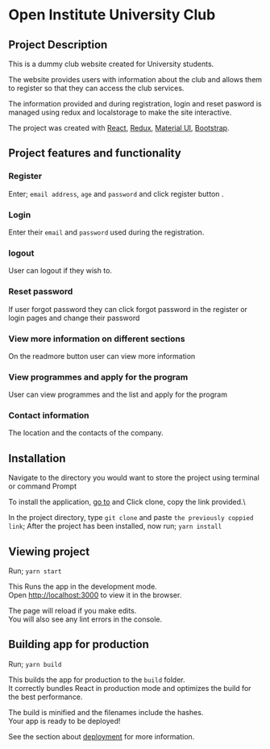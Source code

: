 # Open Institute University Club

## Project Description

This is a dummy club website created for University students.

The website provides users with information about the club and allows them to register so that they can access the club services.

The information provided and during registration, login and reset pasword is managed using redux and localstorage to make the site interactive.

The project was created with [React](https://reactjs.org/), [Redux](https://redux.js.org/introduction/getting-started), [Material UI](https://material-ui.com/getting-started/), [Bootstrap](https://getbootstrap.com/docs/5.0/getting-started/).

## Project features and functionality

### Register

Enter; `email address`, `age` and `password` and click register button .

### Login

Enter their `email` and `password` used during the registration.

### logout

User can logout if they wish to.

### Reset password

If user forgot password they can click forgot password in the register or login pages and change their password

### View more information on different sections

On the readmore button user can view more information

### View programmes and apply for the program

User can view programmes and the list and apply for the program

### Contact information

The location and the contacts of the company.

## Installation

Navigate to the directory you would want to store the project using terminal or command Prompt

To install the application, [go to](https://github.com/anitahkimanthi/open_institute_uni_club) and Click clone, copy the link provided.\

In the project directory, type `git clone` and paste `the previously coppied link`;
After the project has been installed, now run; `yarn install`

## Viewing project

Run; `yarn start`

This Runs the app in the development mode.\
Open [http://localhost:3000](http://localhost:3000) to view it in the browser.

The page will reload if you make edits.\
You will also see any lint errors in the console.

## Building app for production

Run; `yarn build`

This builds the app for production to the `build` folder.\
It correctly bundles React in production mode and optimizes the build for the best performance.

The build is minified and the filenames include the hashes.\
Your app is ready to be deployed!

See the section about [deployment](https://facebook.github.io/create-react-app/docs/deployment) for more information.
